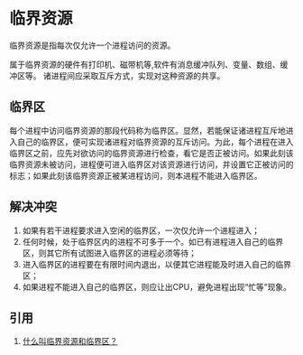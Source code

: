 # 临界资源

临界资源是指每次仅允许一个进程访问的资源。

属于临界资源的硬件有打印机、磁带机等,软件有消息缓冲队列、变量、数组、缓冲区等。  诸进程间应采取互斥方式，实现对这种资源的共享。

## 临界区

每个进程中访问临界资源的那段代码称为临界区。显然，若能保证诸进程互斥地进入自己的临界区，便可实现诸进程对临界资源的互斥访问。为此，每个进程在进入临界区之前，应先对欲访问的临界资源进行检查，看它是否正被访问。如果此刻该临界资源未被访问，进程便可进入临界区对该资源进行访问，并设置它正被访问的标志；如果此刻该临界资源正被某进程访问，则本进程不能进入临界区。

## 解决冲突

1. 如果有若干进程要求进入空闲的临界区，一次仅允许一个进程进入；
1. 任何时候，处于临界区内的进程不可多于一个。如已有进程进入自己的临界区，则其它所有试图进入临界区的进程必须等待；
1. 进入临界区的进程要在有限时间内退出，以便其它进程能及时进入自己的临界区；
1. 如果进程不能进入自己的临界区，则应让出CPU，避免进程出现“忙等”现象。

## 引用

1. [什么叫临界资源和临界区？](https://blog.csdn.net/supreme42/article/details/6834690)
